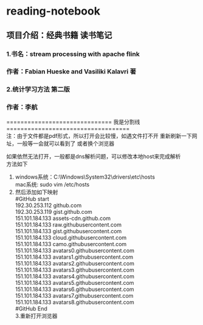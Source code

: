



# reading-notebook 
## 项目介绍：经典书籍 读书笔记

### 1.书名：stream processing with apache flink  
### 作者：Fabian Hueske and Vasiliki Kalavri 著  

### 2.统计学习方法 第二版  
### 作者：李航
  
============================== 我是分割线 ===================================  
注：由于文件都是pdf形式，所以打开会比较慢，如遇文件打不开 重新刷新一下网址，一般等一会就可以看到了 或者换个浏览器
  
如果依然无法打开，一般都是dns解析问题，可以修改本地host来完成解析  
方法如下  
1. windows系统：C:\Windows\System32\drivers\etc\hosts  
   mac系统: sudo vim /etc/hosts  
2. 然后添加如下映射   
#GitHub start  
192.30.253.112    github.com  
192.30.253.119    gist.github.com  
151.101.184.133    assets-cdn.github.com  
151.101.184.133    raw.githubusercontent.com  
151.101.184.133    gist.githubusercontent.com  
151.101.184.133    cloud.githubusercontent.com  
151.101.184.133    camo.githubusercontent.com  
151.101.184.133    avatars0.githubusercontent.com  
151.101.184.133    avatars1.githubusercontent.com  
151.101.184.133    avatars2.githubusercontent.com  
151.101.184.133    avatars3.githubusercontent.com  
151.101.184.133    avatars4.githubusercontent.com  
151.101.184.133    avatars5.githubusercontent.com  
151.101.184.133    avatars6.githubusercontent.com  
151.101.184.133    avatars7.githubusercontent.com  
151.101.184.133    avatars8.githubusercontent.com  
#GitHub End  
3.重新打开浏览器  
